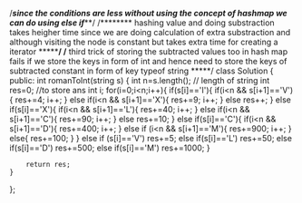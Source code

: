 /*************since the conditions are less without using the concept of hashmap we can do using else if***************/
/******** hashing value and doing substraction takes heigher time since we are doing calculation of extra substraction and although visiting the node is constant but 
takes extra time for creating a iterator *********/
/**** third trick of storing the subtracted values too in hash map fails if we store the keys in form of int and hence need to store the keys of subtracted constant in
form of key typeof string *****/
class Solution {
public:
    int romanToInt(string s) {
        int n=s.length(); // length of string
        int res=0; //to store ans 
        int i;
        for(i=0;i<n;i++){
            if(s[i]=='I'){
                if(i<n && s[i+1]=='V'){ 
                    res+=4;
                    i++;
                }
                else if(i<n && s[i+1]=='X'){
                    res+=9;
                    i++;
                }
                else
                    res++;
            }
            else if(s[i]=='X'){
                if(i<n && s[i+1]=='L'){
                    res+=40;
                    i++;
                }
                else if(i<n && s[i+1]=='C'){
                    res+=90;
                    i++;
                }
                else
                    res+=10;
            }
            else if(s[i]=='C'){
                if(i<n && s[i+1]=='D'){
                    res+=400;
                    i++;
                }
                else if (i<n && s[i+1]=='M'){
                    res+=900;
                    i++;
                }
                else{
                    res+=100;
                }
            }
            else if (s[i]=='V')
                res+=5;
            else if(s[i]=='L')
                res+=50;
            else if(s[i]=='D')
                res+=500;
            else if(s[i]=='M')
                res+=1000;
        }
        
        return res;
    }
};
